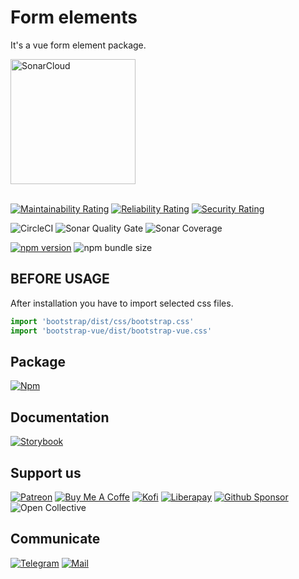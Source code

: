 # Form elements

It's a vue form element package.

<a href="https://sonarcloud.io/summary/new_code?id=Kozmonos_package-vue-form-elements">
	<img width="200" src="https://sonarcloud.io/images/project_badges/sonarcloud-white.svg" alt="SonarCloud"/>
</a>

<br/>
<br/>

[![Maintainability Rating](https://sonarcloud.io/api/project_badges/measure?project=Kozmonos_package-vue-form-elements&metric=sqale_rating)](https://sonarcloud.io/summary/new_code?id=Kozmonos_package-vue-form-elements)
[![Reliability Rating](https://sonarcloud.io/api/project_badges/measure?project=Kozmonos_package-vue-form-elements&metric=reliability_rating)](https://sonarcloud.io/summary/new_code?id=Kozmonos_package-vue-form-elements)
[![Security Rating](https://sonarcloud.io/api/project_badges/measure?project=Kozmonos_package-vue-form-elements&metric=security_rating)](https://sonarcloud.io/summary/new_code?id=Kozmonos_package-vue-form-elements)

![CircleCI](https://img.shields.io/circleci/build/gh/Kozmonos/package-vue-form-elements?style=flat-square)
![Sonar Quality Gate](https://img.shields.io/sonar/quality_gate/onuraycicek_storybook-test?server=https%3A%2F%2Fsonarcloud.io&style=flat-square)
![Sonar Coverage](https://img.shields.io/sonar/coverage/Kozmonos_package-vue-form-elements?server=http%3A%2F%2Fsonarcloud.io&style=flat-square)



[![npm version](https://img.shields.io/npm/v/@kozmonos/form-elements?style=flat-square)](https://www.npmjs.com/package/@kozmonos/form-elements)
![npm bundle size](https://img.shields.io/bundlephobia/min/@kozmonos/form-elements?style=flat-square)


## BEFORE USAGE 

After installation you have to import selected css files.
```js
import 'bootstrap/dist/css/bootstrap.css'
import 'bootstrap-vue/dist/bootstrap-vue.css'
```

## Package

[![Npm](https://img.shields.io/badge/npm-CB3837?style=for-the-badge&logo=npm&logoColor=white)](https://www.npmjs.com/package/@kozmonos/form-elements)

## Documentation

[![Storybook](https://img.shields.io/badge/storybook-FF4785?style=for-the-badge&logo=storybook&logoColor=white)](https://master--626e63bb3e6c25004ac0bcb1.chromatic.com)


## Support us

[![Patreon](https://img.shields.io/badge/Patreon-F96854?style=for-the-badge&logo=patreon&logoColor=white)](https://www.patreon.com/kozmonos)
[![Buy Me A Coffe](https://img.shields.io/badge/Buy_Me_A_Coffee-FFDD00?style=for-the-badge&logo=buy-me-a-coffee&logoColor=black)](https://www.buymeacoffee.com/kozmonos)
[![Kofi](https://img.shields.io/badge/Ko--fi-F16061?style=for-the-badge&logo=ko-fi&logoColor=white)](https://ko-fi.com/kozmonos)
[![Liberapay](https://img.shields.io/badge/Liberapay-F6C915?style=for-the-badge&logo=liberapay&logoColor=black)](https://liberapay.com/kozmonos/donate)
[![Github Sponsor](https://img.shields.io/badge/sponsor-30363D?style=for-the-badge&logo=GitHub-Sponsors&logoColor=#white)](https://github.com/sponsors/Kozmonos)
![Open Collective](https://img.shields.io/badge/OpenCollective-1F87FF?style=for-the-badge&logo=OpenCollective&logoColor=white)

## Communicate

[![Telegram](https://img.shields.io/badge/Telegram-2CA5E0?style=for-the-badge&logo=telegram&logoColor=white)](https://t.me/kozmonos)
[![Mail](https://img.shields.io/badge/Gmail-D14836?style=for-the-badge&logo=gmail&logoColor=white)](mailto:opensource@kozmonos.com)
